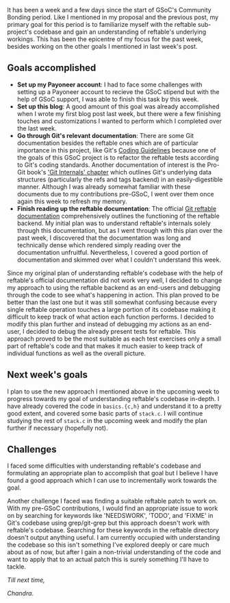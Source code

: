 It has been a week and a few days since the start of GSoC's Community Bonding period. Like I mentioned in my proposal and the previous post, my primary goal for this period is to familiarize myself with the reftable sub-project's codebase and gain an understanding of reftable's underlying workings. This has been the epicentre of my focus for the past week, besides working on the other goals I mentioned in last week's post.

## Goals accomplished
- **Set up my Payoneer account**: I had to face some challenges with setting up a Payoneer account to recieve the GSoC stipend but with the help of GSoC support, I was able to finish this task by this week.
- **Set up this blog**: A good amount of this goal was already accomplished when I wrote my first blog post last week, but there were a few finishing touches and customizations I wanted to perform which I completed over the last week.
- **Go through Git's relevant documentation**: There are some Git documentation besides the reftable ones which are of particular importance in this project, like Git's [Coding Guidelines](https://github.com/git/git/blob/master/Documentation/CodingGuidelines) because one of the goals of this GSoC project is to refactor the reftable tests according to Git's coding standards. Another documentation of interest is the Pro-Git book's ['Git Internals' chapter](https://git-scm.com/book/en/v2/Git-Internals-Plumbing-and-Porcelain) which outlines Git's underlying data structures (particularly the refs and tags backend) in an easily-digestible manner. Although I was already somewhat familiar with these documents due to my contributions pre-GSoC, I went over them once again this week to refresh my memory.
- **Finish reading up the reftable documentation**: The official [Git reftable documentation](https://git-scm.com/docs/reftable#Update-transactions) comprehensively outlines the functioning of the reftable backend. My initial plan was to understand reftable's internals solely through this documentation, but as I went through with this plan over the past week, I discovered that the documentation was long and technically dense which rendered simply reading over the documentation unfruitful. Nevertheless, I covered a good portion of documentation and skimmed over what I couldn't understand this week.

Since my original plan of understanding reftable's codebase with the help of reftable's official documentation did not work very well, I decided to change my approach to using the reftable backend as an end-users and debugging through the code to see what's happening in action. This plan proved to be better than the last one but it was still somewhat confusing because every single reftable operation touches a large portion of its codebase making it difficult to keep track of what action each function performs. I decided to modify this plan further and instead of debugging my actions as an end-user, I decided to debug the already present tests for reftable. This approach proved to be the most suitable as each test exercises only a small part of reftable's code and that makes it much easier to keep track of individual functions as well as the overall picture.

## Next week's goals
I plan to use the new approach I mentioned above in the upcoming week to progress towards my goal of understanding reftable's codebase in-depth. I have already covered the code in `basics.{c,h}` and understand it to a pretty good extent, and covered some basic parts of `stack.c`. I will continue studying the rest of `stack.c` in the upcoming week and modify the plan further if necessary (hopefully not).

## Challenges
I faced some difficulties with understanding reftable's codebase and formulating an appropriate plan to accomplish that goal but I believe I have found a good approach which I can use to incrementally work towards the goal.

Another challenge I faced was finding a suitable reftable patch to work on. With my pre-GSoC contributions, I would find an appropriate issue to work on by searching for keywords like 'NEEDSWORK', 'TODO', and 'FIXME' in Git's codebase using grep/git-grep but this approach doesn't work with reftable's codebase. Searching for these keywords in the reftable directory doesn't output anything useful. I am currently occupied with understanding the codebase so this isn't something I've explored deeply or care much about as of now, but after I gain a non-trivial understanding of the code and want to apply that to an actual patch this is surely something I'll have to tackle.

_Till next time,_

_Chandra_.
